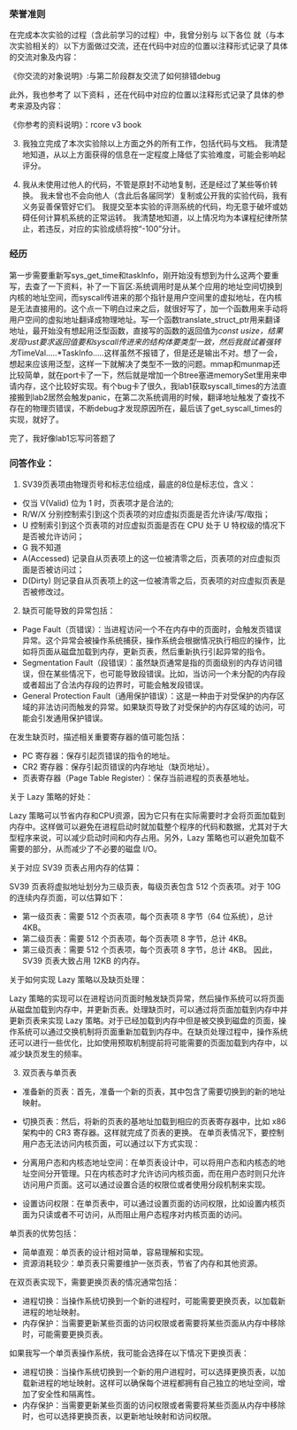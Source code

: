 ### 荣誉准则

在完成本次实验的过程（含此前学习的过程）中，我曾分别与 以下各位 就（与本次实验相关的）以下方面做过交流，还在代码中对应的位置以注释形式记录了具体的交流对象及内容：

《你交流的对象说明》:与第二阶段群友交流了如何排错debug

此外，我也参考了 以下资料 ，还在代码中对应的位置以注释形式记录了具体的参考来源及内容：

《你参考的资料说明》：rcore v3 book

3. 我独立完成了本次实验除以上方面之外的所有工作，包括代码与文档。 我清楚地知道，从以上方面获得的信息在一定程度上降低了实验难度，可能会影响起评分。

4. 我从未使用过他人的代码，不管是原封不动地复制，还是经过了某些等价转换。 我未曾也不会向他人（含此后各届同学）复制或公开我的实验代码，我有义务妥善保管好它们。 我提交至本实验的评测系统的代码，均无意于破坏或妨碍任何计算机系统的正常运转。 我清楚地知道，以上情况均为本课程纪律所禁止，若违反，对应的实验成绩将按“-100”分计。

### 经历
第一步需要重新写sys_get_time和taskInfo，刚开始没有想到为什么这两个要重写，去查了一下资料，补了一下盲区:系统调用时是从某个应用的地址空间切换到内核的地址空间，而syscall传进来的那个指针是用户空间里的虚拟地址，在内核是无法直接用的。这个点一下明白过来之后，就很好写了，加一个函数用来手动将用户空间的虚拟地址翻译成物理地址。写一个函数translate_struct_ptr用来翻译地址，最开始没有想起用泛型函数，直接写的函数的返回值为*const usize，结果发现rust要求返回值要和syscall传进来的结构体要类型一致，然后我就试着强转为*TimeVal.....*TaskInfo.....这样虽然不报错了，但是还是输出不对。想了一会，想起来应该用泛型，这样一下就解决了类型不一致的问题。mmap和munmap还比较简单，就在port卡了一下，然后就是增加一个Btree塞进memorySet里用来申请内存，这个比较好实现。有个bug卡了很久，我lab1获取syscall_times的方法直接搬到lab2居然会触发panic，在第二次系统调用的时候，翻译地址触发了查找不存在的物理页错误，不断debug才发现原因所在，最后该了get_syscall_times的实现，就好了。

完了，我好像lab1忘写问答题了

### 问答作业：
1. SV39页表项由物理页号和标志位组成，最底的8位是标志位，含义： 
- 仅当 V(Valid) 位为 1 时，页表项才是合法的;
- R/W/X 分别控制索引到这个页表项的对应虚拟页面是否允许读/写/取指；
- U 控制索引到这个页表项的对应虚拟页面是否在 CPU 处于 U 特权级的情况下是否被允许访问；
- G 我不知道
- A(Accessed) 记录自从页表项上的这一位被清零之后，页表项的对应虚拟页面是否被访问过；
- D(Dirty) 则记录自从页表项上的这一位被清零之后，页表项的对应虚拟页表是否被修改过。

2. 缺页可能导致的异常包括：
- Page Fault（页错误）：当进程访问一个不在内存中的页面时，会触发页错误异常。这个异常会被操作系统捕获，操作系统会根据情况执行相应的操作，比如将页面从磁盘加载到内存，更新页表，然后重新执行引起异常的指令。
- Segmentation Fault（段错误）：虽然缺页通常是指的页面级别的内存访问错误，但在某些情况下，也可能导致段错误。比如，当访问一个未分配的内存段或者超出了合法内存段的边界时，可能会触发段错误。
- General Protection Fault（通用保护错误）：这是一种由于对受保护的内存区域的非法访问而触发的异常。如果缺页导致了对受保护的内存区域的访问，可能会引发通用保护错误。

在发生缺页时，描述相关重要寄存器的值可能包括：
- PC 寄存器：保存引起页错误的指令的地址。
- CR2 寄存器：保存引起页错误的内存地址（缺页地址）。
- 页表寄存器（Page Table Register）：保存当前进程的页表基地址。

关于 Lazy 策略的好处：

Lazy 策略可以节省内存和CPU资源，因为它只有在实际需要时才会将页面加载到内存中。这样做可以避免在进程启动时就加载整个程序的代码和数据，尤其对于大型程序来说，可以减少启动时间和内存占用。另外，Lazy 策略也可以避免加载不需要的部分，从而减少了不必要的磁盘 I/O。

关于对应 SV39 页表占用内存的估算：

SV39 页表将虚拟地址划分为三级页表，每级页表包含 512 个页表项。对于 10G 的连续内存页面，可以估算如下：

- 第一级页表：需要 512 个页表项，每个页表项 8 字节（64 位系统），总计 4KB。
- 第二级页表：需要 512 个页表项，每个页表项 8 字节，总计 4KB。
- 第三级页表：需要 512 个页表项，每个页表项 8 字节，总计 4KB。
因此，SV39 页表大致占用 12KB 的内存。

关于如何实现 Lazy 策略以及缺页处理：

Lazy 策略的实现可以在进程访问页面时触发缺页异常，然后操作系统可以将页面从磁盘加载到内存中，并更新页表。处理缺页时，可以通过将页面加载到内存中并更新页表来实现 Lazy 策略。对于已经加载到内存中但是被交换到磁盘的页面，操作系统可以通过交换机制将页面重新加载到内存中。在缺页处理过程中，操作系统还可以进行一些优化，比如使用预取机制提前将可能需要的页面加载到内存中，以减少缺页发生的频率。

3. 双页表与单页表

- 准备新的页表：首先，准备一个新的页表，其中包含了需要切换到的新的地址映射。
- 切换页表：然后，将新的页表的基地址加载到相应的页表寄存器中，比如 x86 架构中的 CR3 寄存器。这样就完成了页表的更换。
在单页表情况下，要控制用户态无法访问内核页面，可以通过以下方式实现：

- 分离用户态和内核态地址空间：在单页表设计中，可以将用户态和内核态的地址空间分开管理。只在内核态时才允许访问内核页面，而在用户态时则只允许访问用户页面。这可以通过设置合适的权限位或者使用分段机制来实现。
- 设置访问权限：在单页表中，可以通过设置页面的访问权限，比如设置内核页面为只读或者不可访问，从而阻止用户态程序对内核页面的访问。

单页表的优势包括：
- 简单直观：单页表的设计相对简单，容易理解和实现。
- 资源消耗较少：单页表只需要维护一张页表，节省了内存和其他资源。

在双页表实现下，需要更换页表的情况通常包括：
- 进程切换：当操作系统切换到一个新的进程时，可能需要更换页表，以加载新进程的地址映射。
- 内存保护：当需要更新某些页面的访问权限或者需要将某些页面从内存中移除时，可能需要更换页表。

如果我写一个单页表操作系统，我可能会选择在以下情况下更换页表：
- 进程切换：当操作系统切换到一个新的用户进程时，可以选择更换页表，以加载新进程的地址映射。这样可以确保每个进程都拥有自己独立的地址空间，增加了安全性和隔离性。
- 内存保护：当需要更新某些页面的访问权限或者需要将某些页面从内存中移除时，也可以选择更换页表，以更新地址映射和访问权限。




